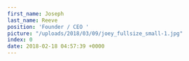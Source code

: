 ```yaml
---
first_name: Joseph
last_name: Reeve
position: 'Founder / CEO '
picture: "/uploads/2018/03/09/joey_fullsize_small-1.jpg"
index: 0
date: 2018-02-18 04:57:39 +0000
---
```

